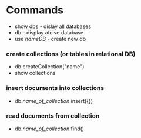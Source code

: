# Commands

* show dbs - dislay all databases
* db - display atcive database
* use _nameDB_ - create new db

### create collections (or tables in relational DB)
* db.createCollection("name")
* show collections

### insert documents into collections
* db._name_of_collection_.insert({})

### read documents from collection
* db._name_of_collection_.find() 






